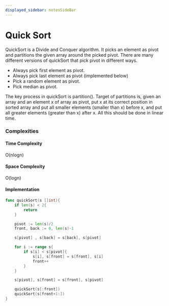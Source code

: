 ```yaml
---
displayed_sidebar: notesSideBar
---
```


# Quick Sort
QuickSort is a Divide and Conquer algorithm. It picks an element as pivot and partitions the given array around the picked pivot. There are many different versions of quickSort that pick pivot in different ways. 

- Always pick first element as pivot.
- Always pick last element as pivot (implemented below)
- Pick a random element as pivot.
- Pick median as pivot.

The key process in quickSort is partition(). Target of partitions is, given an array and an element x of array as pivot, put x at its correct position in sorted array and put all smaller elements (smaller than x) before x, and put all greater elements (greater than x) after x. All this should be done in linear time.

### Complexities
#### Time Complexity
O(nlogn)
#### Space Complexity
O(logn)
#### Implementation 

```go
func quickSort(s []int){
	if len(s) < 2{
		return
	}

	pivot := len(s)/2
	front, back := 0, len(s)-1

	s[pivot] , s[back] = s[back], s[pivot]

	for i := range s{
		if s[i] < s[pivot]{
			s[i], s[front] = s[front], s[i]
			front++
		}
	}

	s[pivot], s[front] = s[front], s[pivot]

	quickSort(s[:front])
	quickSort(s[front+1:])
}
```